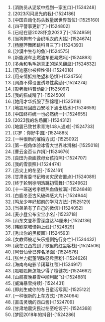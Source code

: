 
1. [消防员从泥浆中找到一家五口]-[1524248]
1. [2023闪闪发光的我]-[1524186]
1. [中国自动化码头数量居世界首位]-[1525160]
1. [四平警事更新了]-[1524802]
1. [已经在替2028怀念2023了]-[1524959]
1. [当狗狗有个会织毛衣的大姑]-[1524674]
1. [杨丽萍舞团跳科目三了]-[1524393]
1. [沙漠中生存的鱼]-[1524575]
1. [新能源车比燃油车更易燃吗]-[1524893]
1. [多余和毛毛姐真正的逆风翻盘]-[1524832]
1. [范迪塞尔被控性侵]-[1524018]
1. [用亲情抵挡绝望和恐惧]-[1524756]
1. [网游不得设置诱导性奖励]-[1524274]
1. [影老板科普动卧]-[1525097]
1. [我的猫成精了]-[1524500]
1. [她用才华折服了彭锦程]-[1525118]
1. [地震局回应西安地下涌出热水]-[1524659]
1. [中国终将统一也必然统一]-[1524655]
1. [2023我的名场面]-[1524312]
1. [地震已致甘肃青海148人遇难]-[1524733]
1. [C罗：你好中国]-[1524885]
1. [一种很新的催婚方式]-[1525092]
1. [第一视角体验冰雪大世界冰滑梯]-[1525018]
1. [曹云金否认诈捐]-[1524676]
1. [良田为卖画救母女孩拍照]-[1524707]
1. [我的雪景照]-[1524474]
1. [舌尖上的冬至]-[1524161]
1. [甘肃省委书记暗访灾民安置点]-[1524089]
1. [终于轮到徐明浩跳初雪舞]-[1524962]
1. [十一班送考李燃热血值拉满]-[1524848]
1. [白鹿冬至古风破碎感大片]-[1524944]
1. [鸣龙少年好超前的学习方法]-[1525129]
1. [当弟弟有了自己的微信]-[1524052]
1. [麦小登公布宝宝小名]-[1523718]
1. [山东文登积雪深度达74厘米]-[1524136]
1. [韩剧京城怪物上线]-[1524829]
1. [秀出你的黑板画]-[1524593]
1. [女教师被老头乐撞倒拖行身亡]-[1524432]
1. [我在江西找到了歌里的红尘客栈]-[1524506]
1. [阿音仙骨已碎名场面]-[1524576]
1. [张兰力挺董明珠怒斥黑粉]-[1524626]
1. [海南岛电影节闭幕红毯]-[1524917]
1. [呱呱呱舞怎能少得了檀健次]-[1524662]
1. [山航夜晚暴雪中顺利起飞]-[1524881]
1. [威海暴雪持续]-[1524431]
1. [即刻生成你的冬日童话写真]-[1525122]
1. [一种很新的上车方式]-[1524064]
1. [直击灵魂的西瓜酱]-[1524709]
1. [甘肃地震灾民过冬至吃饺子]-[1524368]
1. [梦回2018年的抖音]-[1524286]